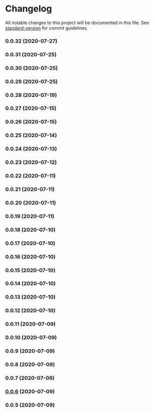 # Changelog

All notable changes to this project will be documented in this file. See [standard-version](https://github.com/conventional-changelog/standard-version) for commit guidelines.

### 0.0.32 (2020-07-27)

### 0.0.31 (2020-07-25)

### 0.0.30 (2020-07-25)

### 0.0.29 (2020-07-25)

### 0.0.28 (2020-07-19)

### 0.0.27 (2020-07-15)

### 0.0.26 (2020-07-15)

### 0.0.25 (2020-07-14)

### 0.0.24 (2020-07-13)

### 0.0.23 (2020-07-12)

### 0.0.22 (2020-07-11)

### 0.0.21 (2020-07-11)

### 0.0.20 (2020-07-11)

### 0.0.19 (2020-07-11)

### 0.0.18 (2020-07-10)

### 0.0.17 (2020-07-10)

### 0.0.16 (2020-07-10)

### 0.0.15 (2020-07-10)

### 0.0.14 (2020-07-10)

### 0.0.13 (2020-07-10)

### 0.0.12 (2020-07-10)

### 0.0.11 (2020-07-09)

### 0.0.10 (2020-07-09)

### 0.0.9 (2020-07-09)

### 0.0.8 (2020-07-09)

### 0.0.7 (2020-07-09)

### [0.0.6](https://github.com/QuantumlyTangled/Monstercat.ts/compare/v0.0.5...v0.0.6) (2020-07-09)

### 0.0.5 (2020-07-09)
